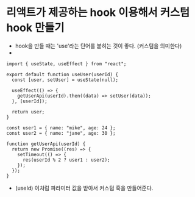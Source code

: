 # 리액트가 제공하는 hook 이용해서 커스텀 hook 만들기

- hook을 만들 때는 'use'라는 단어를 붙히는 것이 좋다. (커스텀을 의미한다)
-

```
import { useState, useEffect } from "react";

export default function useUser(userId) {
  const [user, setUser] = useState(null);

  useEffect(() => {
    getUserApi(userId).then((data) => setUser(data));
  }, [userId]);

  return user;
}

const user1 = { name: "mike", age: 24 };
const user2 = { name: "jane", age: 30 };

function getUserApi(userId) {
  return new Promise((res) => {
    setTimeout(() => {
      res(userId % 2 ? user1 : user2);
    });
  });
}

```

- (useId) 이처럼 파라미터 값을 받아서 커스텀 훅을 만들어준다.
